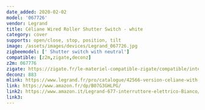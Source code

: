 ```yaml
---
date_added: 2020-02-02
model: '067726'
vendor: Legrand
title: Céliane Wired Roller Shutter Switch - white
category: cover
supports: open/close, stop, position, tilt
image: /assets/images/devices/Legrand_067726.jpg
zigbeemodel: [' Shutter switch with neutral']
compatible: [z2m,zigate,deconz]
z2m: 067776
zigate: https://zigate.fr/le-materiel-compatible-zigate/compatible/interrupteurfilaireconnectpourvoletroulant
deconz: 883
mlink: https://www.legrand.fr/pro/catalogue/42566-version-celiane-with-netatmo/interrupteur-filaire-connecte-celiane-with-netatmo-pour-volet-roulant-blanc
link: https://www.amazon.fr/dp/B07G3GHLPG/
link2: https://www.amazon.it/Legrand-677-interruttore-elettrico-Bianco/dp/B07G3GHLPG
link3: 
---
```

 
